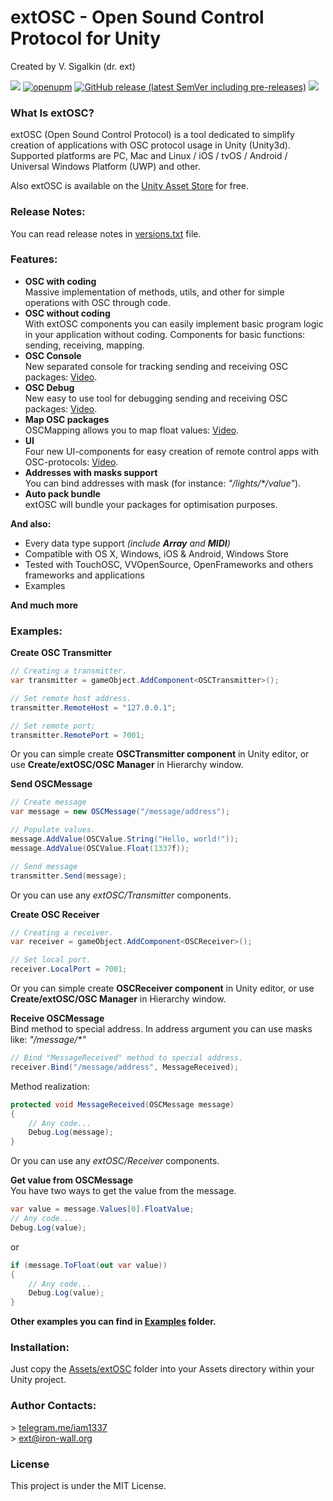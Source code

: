 # extOSC - Open Sound Control Protocol for Unity

Created by V. Sigalkin (dr. ext)

![](https://img.shields.io/badge/unity-2018.3%20or%20later-green.svg)
[![openupm](https://img.shields.io/npm/v/com.iam1337.extosc?label=openupm&registry_uri=https://package.openupm.com)](https://openupm.com/packages/com.iam1337.extosc/)
[![GitHub release (latest SemVer including pre-releases)](https://img.shields.io/github/v/release/iam1337/extOSC?include_prereleases)](https://github.com/iam1337/extOSC/releases)
[![](https://img.shields.io/github/license/iam1337/extOSC.svg)](https://github.com/Iam1337/extOSC/blob/master/LICENSE)

### What Is extOSC?
extOSC (Open Sound Control Protocol) is a tool dedicated to simplify creation of applications with OSC protocol usage in Unity (Unity3d). Supported platforms are PC, Mac and Linux / iOS / tvOS / Android / Universal Windows Platform (UWP) and other.

Also extOSC  is available on the [Unity Asset Store](http://u3d.as/ADA) for free.

### Release Notes:

You can read release notes in [versions.txt](Assets/extOSC/versions.txt) file.

### Features:

- **OSC with coding**<br>
Massive implementation of methods, utils, and other for simple operations with OSС through code.
- **OSC without coding**<br>
With extOSC components you can easily implement basic program logic in your application without coding. Components for basic functions: sending, receiving, mapping.
- **OSC Console**<br>
New separated console for tracking sending and receiving OSC packages:
[Video](https://www.youtube.com/watch?v=ihVw6v2Meto).
- **OSC Debug**<br>
New easy to use tool for debugging sending and receiving OSC packages:
[Video](https://www.youtube.com/watch?v=PU2oSwbbliE).
- **Map OSC packages**<br>
OSCMapping allows you to map float values:
[Video](https://www.youtube.com/watch?v=73Hjglgx6ss).
- **UI**<br>
Four new UI-components for easy creation of remote control apps with OSC-protocols:
[Video](https://www.youtube.com/watch?v=phV4Y8Go0_U).
- **Addresses with masks support**<br>
You can bind addresses with mask (for instance: *"/lights/\*/value"*).
- **Auto pack bundle**<br>
extOSC will bundle your packages for optimisation purposes.

**And also:**

- Every data type support *(include **Array** and **MIDI**)*
- Compatible with OS X, Windows, iOS & Android, Windows Store
- Tested with TouchOSC, VVOpenSource, OpenFrameworks and others frameworks and applications
- Examples

**And much more**

### Examples:
**Create OSC Transmitter**<br>
```c#
// Creating a transmitter.
var transmitter = gameObject.AddComponent<OSCTransmitter>();

// Set remote host address.
transmitter.RemoteHost = "127.0.0.1";    

// Set remote port;
transmitter.RemotePort = 7001;         
```
Or you can simple create **OSCTransmitter component** in Unity editor, or use **Create/extOSC/OSC Manager** in Hierarchy window.

**Send OSCMessage**<br>
```c#
// Create message
var message = new OSCMessage("/message/address");

// Populate values.
message.AddValue(OSCValue.String("Hello, world!"));
message.AddValue(OSCValue.Float(1337f));

// Send message
transmitter.Send(message);      
```
Or you can use any *extOSC/Transmitter* components.

**Create OSC Receiver**<br>
```c#
// Creating a receiver.
var receiver = gameObject.AddComponent<OSCReceiver>(); 

// Set local port.
receiver.LocalPort = 7001;            
```
Or you can simple create **OSCReceiver component** in Unity editor, or use **Create/extOSC/OSC Manager** in Hierarchy window.

**Receive OSCMessage**<br>
Bind method to special address. In address argument you can use masks like: *"/message/\*"*
```c#
// Bind "MessageReceived" method to special address.
receiver.Bind("/message/address", MessageReceived);     
```
Method realization:
```c#
protected void MessageReceived(OSCMessage message)
{
	// Any code...
	Debug.Log(message);
}
```
Or you can use any *extOSC/Receiver* components.<br>

**Get value from OSCMessage**<br>
You have two ways to get the value from the message.
```c#
var value = message.Values[0].FloatValue;
// Any code...
Debug.Log(value);
```
or
```c#
if (message.ToFloat(out var value))  
{
	// Any code...
	Debug.Log(value);
}
```

**Other examples you can find in [Examples](Assets/extOSC/Examples) folder.**

### Installation:
Just copy the [Assets/extOSC](Assets/extOSC) folder into your Assets directory within your Unity project.

### Author Contacts:
\> [telegram.me/iam1337](http://telegram.me/iam1337) <br>
\> [ext@iron-wall.org](mailto:ext@iron-wall.org)

### License
This project is under the MIT License.
